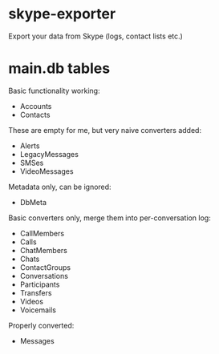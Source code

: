 skype-exporter
==============

Export your data from Skype (logs, contact lists etc.)

main.db tables
==============

Basic functionality working:

* Accounts
* Contacts

These are empty for me, but very naive converters added:

* Alerts
* LegacyMessages
* SMSes
* VideoMessages

Metadata only, can be ignored:

* DbMeta

Basic converters only, merge them into per-conversation log:

* CallMembers
* Calls
* ChatMembers
* Chats
* ContactGroups
* Conversations
* Participants
* Transfers
* Videos
* Voicemails

Properly converted:

* Messages
